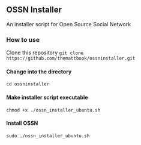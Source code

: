 ## OSSN Installer
An installer script for Open Source Social Network

### How to use
Clone this repository
`git clone https://github.com/themattbook/ossninstaller.git`

#### Change into the directory
`cd ossninstaller`

#### Make installer script executable
`chmod +x ./ossn_installer_ubuntu.sh`

#### Install OSSN
`sudo ./ossn_installer_ubuntu.sh`
